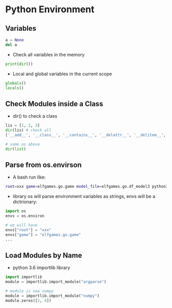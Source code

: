 # Python Environment

## Variables
```python
a = None
del a
```
- Check all variables in the memory
```python
print(dir())
```
- Local and global variables in the current scope
```python
globals()
locals()
```

## Check Modules inside a Class
- dir() to check a class
```python
lis = [1, 2, 3]
dir(lis) # check all 
['__add__', '__class__', '__contains__', '__delattr__', '__delitem__', '__delslice__', '__doc__', '__eq__', '__format__', '__ge__', '__getattribute__', '__getitem__', '__getslice__', '__gt__', '__hash__', '__iadd__', '__imul__', '__init__', '__iter__', '__le__', '__len__', '__lt__', '__mul__', '__ne__', '__new__', '__reduce__', '__reduce_ex__', '__repr__', '__reversed__', '__rmul__', '__setattr__', '__setitem__', '__setslice__', '__sizeof__', '__str__', '__subclasshook__', 'append', 'count', 'extend', 'index', 'insert', 'pop', 'remove', 'reverse', 'sort']

# same as above
dir(list)
```


## Parse from os.envirson
- A bash run like:
```bash
root=xxx game=elfgames.go.game model_file=elfgames.go.df_model3 python3 -u df_selfplay.py
```
- library os will parse environment variables as strings, envs will be a dictrionary:
```python
import os
envs = os.environ

# we will have
envs["root"] = "xxx"
envs["game"] = "elfgames.go.game"
...
```

## Load Modules by Name
- python 3.6 importlib library
```python
import importlib
module = importlib.import_module("argparse")

# module is now numpy
module = importlib.import_module("numpy")
module.zeros([2, 4])
```